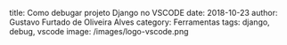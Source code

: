 title: Como debugar projeto Django no VSCODE
date: 2018-10-23
author: Gustavo Furtado de Oliveira Alves
category: Ferramentas
tags: django, debug, vscode
image: /images/logo-vscode.png


